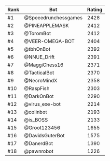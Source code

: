 Rank|Bot|Rating
---|---|---
#1|@Speeedrunchessgames|2428
#2|@PINEAPPLEMASK|2412
#3|@ToromBot|2412
#4|@VEER-OMEGA-BOT|2404
#5|@tbhOnBot|2392
#6|@NNUE_Drift|2391
#7|@MaggiChess16|2371
#8|@TacticalBot|2370
#9|@NecroMindX|2358
#10|@RaspFish|2303
#11|@DarkOnBot|2290
#12|@virus_exe-bot|2214
#13|@colinbot|2193
#14|@is_BOSS|2133
#15|@Groot123456|1655
#16|@DavidsGuterBot|1575
#17|@DanerdBot|1390
#18|@pawnrobot|1226
